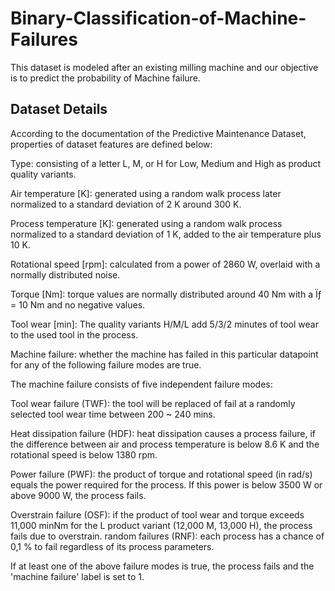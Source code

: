# Binary-Classification-of-Machine-Failures
This dataset is modeled after an existing milling machine and our objective is to predict the probability of Machine failure.
## Dataset Details
According to the documentation of the Predictive Maintenance Dataset, properties of dataset features are defined below:

Type: consisting of a letter L, M, or H for Low, Medium and High as product quality variants.

Air temperature [K]: generated using a random walk process later normalized to a standard deviation of 2 K around 300 K.

Process temperature [K]: generated using a random walk process normalized to a standard deviation of 1 K, added to the air temperature plus 10 K.

Rotational speed [rpm]: calculated from a power of 2860 W, overlaid with a normally distributed noise.

Torque [Nm]: torque values are normally distributed around 40 Nm with a Ïƒ = 10 Nm and no negative values.

Tool wear [min]: The quality variants H/M/L add 5/3/2 minutes of tool wear to the used tool in the process.

Machine failure: whether the machine has failed in this particular datapoint for any of the following failure modes are true.

The machine failure consists of five independent failure modes:

Tool wear failure (TWF): the tool will be replaced of fail at a randomly selected tool wear time between 200 ~ 240 mins.

Heat dissipation failure (HDF): heat dissipation causes a process failure, if the difference between air and process temperature is below 8.6 K and the rotational speed is below 1380 rpm.

Power failure (PWF): the product of torque and rotational speed (in rad/s) equals the power required for the process. If this power is below 3500 W or above 9000 W, the process fails.

Overstrain failure (OSF): if the product of tool wear and torque exceeds 11,000 minNm for the L product variant (12,000 M, 13,000 H), the process fails due to overstrain. 
random failures (RNF): each process has a chance of 0,1 % to fail regardless of its process parameters.

If at least one of the above failure modes is true, the process fails and the 'machine failure' label is set to 1.
